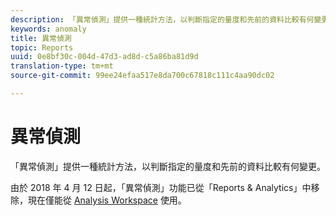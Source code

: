 ```yaml
---
description: 「異常偵測」提供一種統計方法，以判斷指定的量度和先前的資料比較有何變更。
keywords: anomaly
title: 異常偵測
topic: Reports
uuid: 0e8bf30c-004d-47d3-ad8d-c5a86ba81d9d
translation-type: tm+mt
source-git-commit: 99ee24efaa517e8da700c67818c111c4aa90dc02

---
```



# 異常偵測

「異常偵測」提供一種統計方法，以判斷指定的量度和先前的資料比較有何變更。

由於 2018 年 4 月 12 日起，「異常偵測」功能已從「Reports &amp; Analytics」中移除，現在僅能從 [Analysis Workspace](https://marketing.adobe.com/resources/help/zh_TW/analytics/analysis-workspace/virtual-analyst.html) 使用。
